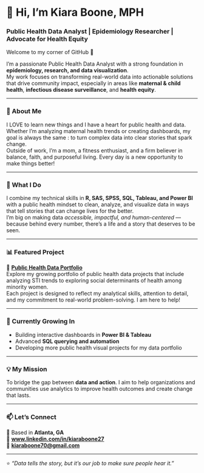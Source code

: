 # 💫 Hi, I’m Kiara Boone, MPH  
### Public Health Data Analyst | Epidemiology Researcher | Advocate for Health Equity  

Welcome to my corner of GitHub 💜  

I’m a passionate Public Health Data Analyst with a strong foundation in **epidemiology, research, and data visualization**.  
My work focuses on transforming real-world data into actionable solutions that drive community impact, especially in areas like **maternal & child health**, **infectious disease surveillance**, and **health equity**.  

---

### 💖 About Me
I LOVE to learn new things and I have a heart for public health and data.  
Whether I’m analyzing maternal health trends or creating dashboards, my goal is always the same : to turn complex data into clear stories that spark change.  
Outside of work, I’m a mom, a fitness enthusiast, and a firm believer in balance, faith, and purposeful living. Every day is a new opportunity to make things better!

---

### 🧬 What I Do  
I combine my technical skills in **R, SAS, SPSS, SQL, Tableau, and Power BI** with a public health mindset to clean, analyze, and visualize data in ways that tell stories that can change lives for the better.  
I’m big on making data *accessible, impactful, and human-centered* — because behind every number, there’s a life and a story that deserves to be seen.  

---

### 📊 Featured Project  
🌟 **[Public Health Data Portfolio](https://github.com/kiaraboone70/Public-Health-Data-Portfolio)**  
Explore my growing portfolio of public health data projects that include analyzing STI trends to exploring social determinants of health among minority women.  
Each project is designed to reflect my analytical skills, attention to detail, and my commitment to real-world problem-solving.  I am here to help!

---

### 🌱 Currently Growing In  
- Building interactive dashboards in **Power BI & Tableau**  
- Advanced **SQL querying and automation**  
- Developing more public health visual projects for my data portfolio  

---

### 💡 My Mission  
To bridge the gap between **data and action**. I aim to help organizations and communities use analytics to improve health outcomes and create change that lasts.  

---

### 📫 Let’s Connect  
📍 Based in **Atlanta, GA**  
🔗 **www.linkedin.com/in/kiaraboone27**  
📧 **kiaraboone70@gmail.com**  

---

⭐ *“Data tells the story, but it’s our job to make sure people hear it.”*  
